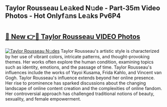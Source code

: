 ## Taylor Rousseau Le𝚊ked N𝚞de - Part-35m Video Photos - Hot Onlyf𝚊ns Le𝚊ks Pv6P4

# <h2><a href="http://ab8456.deff.icu/?id=Taylor+Rousseau">🔗 New 👉🔴 Taylor Rousseau VIDEO Photos</a></h2>

[![Taylor Rousseau N𝚞des](https://i.imgur.com/rIISA9y.gif)](http://ab8456.deff.icu/?id=Taylor+Rousseau)
Taylor Rousseau's artistic style is characterized by her use of vibrant colors, intricate patterns, and thought-provoking themes. Her works often explore the human condition, examining topics such as identity, emotions, and the passage of time. Taylor Rousseau's influences include the works of Yayoi Kusama, Frida Kahlo, and Vincent van Gogh. Taylor Rousseau's influence extends beyond her online presence. Her rise to prominence has sparked discussions about the changing landscape of online content creation and the complexities of online fandom. Her controversial approach has challenged traditional notions of beauty, sexuality, and female empowerment.

